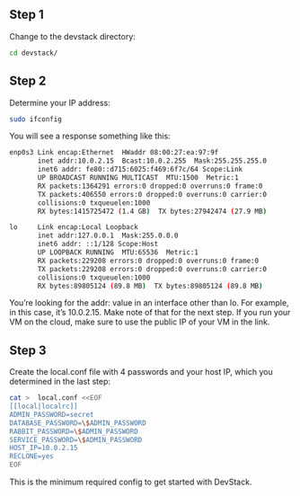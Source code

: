 ## Step 1
Change to the devstack directory:
```bash
cd devstack/
```
## Step 2
Determine your IP address:
```bash
sudo ifconfig
```
You will see a response something like this:
```bash
enp0s3 Link encap:Ethernet  HWaddr 08:00:27:ea:97:9f  
       inet addr:10.0.2.15  Bcast:10.0.2.255  Mask:255.255.255.0
       inet6 addr: fe80::d715:6025:f469:6f7c/64 Scope:Link
       UP BROADCAST RUNNING MULTICAST  MTU:1500  Metric:1
       RX packets:1364291 errors:0 dropped:0 overruns:0 frame:0
       TX packets:406550 errors:0 dropped:0 overruns:0 carrier:0
       collisions:0 txqueuelen:1000
       RX bytes:1415725472 (1.4 GB)  TX bytes:27942474 (27.9 MB)

lo     Link encap:Local Loopback  
       inet addr:127.0.0.1  Mask:255.0.0.0
       inet6 addr: ::1/128 Scope:Host
       UP LOOPBACK RUNNING  MTU:65536  Metric:1
       RX packets:229208 errors:0 dropped:0 overruns:0 frame:0
       TX packets:229208 errors:0 dropped:0 overruns:0 carrier:0
       collisions:0 txqueuelen:1000
       RX bytes:89805124 (89.8 MB)  TX bytes:89805124 (89.8 MB)
```
You’re looking for the addr: value in an interface other than lo.  For example, in this case, it’s 10.0.2.15.  Make note of that for the next step. If you run your VM on the cloud, make sure to use the public IP of your VM in the link.

## Step 3
Create the local.conf file with 4 passwords and your host IP, which you determined in the last step:
```bash
cat >  local.conf <<EOF
[[local|localrc]]
ADMIN_PASSWORD=secret
DATABASE_PASSWORD=\$ADMIN_PASSWORD
RABBIT_PASSWORD=\$ADMIN_PASSWORD
SERVICE_PASSWORD=\$ADMIN_PASSWORD
HOST_IP=10.0.2.15
RECLONE=yes
EOF
```
This is the minimum required config to get started with DevStack.

